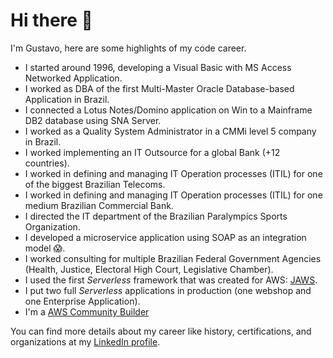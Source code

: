 # Hi there 👋

I'm Gustavo, here are some highlights of my code career.

- I started around 1996, developing a Visual Basic with MS Access Networked Application.
- I worked as DBA of the first Multi-Master Oracle Database-based Application in Brazil.
- I connected a Lotus Notes/Domino application on Win to a Mainframe DB2 database using SNA Server.
- I worked as a Quality System Administrator in a CMMi level 5 company in Brazil.
- I worked implementing an IT Outsource for a global Bank (+12 countries).
- I worked in defining and managing IT Operation processes (ITIL) for one of the biggest Brazilian Telecoms.
- I worked in defining and managing IT Operation processes (ITIL) for one medium Brazilian Commercial Bank.
- I directed the IT department of the Brazilian Paralympics Sports Organization.
- I developed a microservice application using SOAP as an integration model :scream:.
- I worked consulting for multiple Brazilian Federal Government Agencies (Health, Justice, Electoral High Court, Legislative Chamber).
- I used the first _Serverless_ framework that was created for AWS: [JAWS](https://aws.amazon.com/blogs/compute/getting-started-with-jaws-on-amazon-web-services/).
- I put two full _Serverless_ applications in production (one webshop and one Enterprise Application).
- I'm a [AWS Community Builder](https://aws.amazon.com/developer/community/community-builders/)

You can find more details about my career like history, certifications, and organizations at my [LinkedIn profile](https://www.linkedin.com/in/gustavares/).
